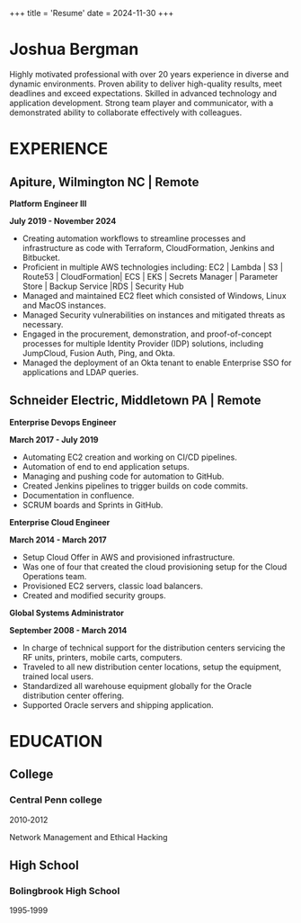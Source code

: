 +++
title = 'Resume'
date = 2024-11-30
+++

# Joshua Bergman 

Highly motivated professional with over 20 years experience in  diverse and dynamic environments. Proven ability to deliver high-quality results, meet deadlines and exceed expectations. Skilled in advanced technology and application development. Strong team player and communicator, with a demonstrated ability to collaborate effectively with colleagues.


# EXPERIENCE
## **Apiture, Wilmington NC | Remote**

**Platform Engineer III**

**July  2019 - November 2024**

- Creating automation workflows to streamline processes and infrastructure as code with Terraform, CloudFormation, Jenkins and Bitbucket.
- Proficient  in multiple AWS technologies including:
  EC2 | Lambda | S3 | Route53 | CloudFormation| ECS |  EKS | Secrets Manager | Parameter Store | Backup Service |RDS | Security Hub
- Managed and maintained EC2 fleet which consisted of Windows, Linux and MacOS instances.
- Managed Security vulnerabilities on instances and mitigated threats as necessary.
- Engaged in the procurement, demonstration, and proof-of-concept processes for multiple Identity Provider (IDP) solutions, including JumpCloud, Fusion Auth, Ping, and Okta.
- Managed the deployment of an Okta tenant to enable Enterprise SSO for applications and LDAP queries.



## **Schneider Electric, Middletown PA | Remote**

**Enterprise Devops Engineer**

**March  2017 - July 2019**

- Automating EC2 creation and working on CI/CD pipelines.
- Automation of end to end application setups.
- Managing and pushing code for automation to GitHub.
- Created Jenkins pipelines to trigger builds on code commits.
- Documentation in confluence.
- SCRUM boards and Sprints in GitHub.

**Enterprise Cloud Engineer**

**March 2014 - March 2017**

- Setup Cloud Offer in AWS and provisioned infrastructure.
- Was one of four that created the cloud provisioning setup for the Cloud Operations team.
- Provisioned EC2 servers, classic load balancers.
- Created and modified security groups.


**Global Systems Administrator**

**September 2008 - March 2014**

- In charge of technical support for the distribution centers servicing the RF units, printers,
  mobile carts, computers.
- Traveled to all new distribution center locations, setup the equipment, trained local users.
- Standardized all warehouse equipment globally for the Oracle distribution center offering.
- Supported Oracle servers and shipping application.


# EDUCATION
## College
### Central Penn college
2010‐2012

Network Management and Ethical Hacking
## High School
### Bolingbrook High School

1995‐1999
